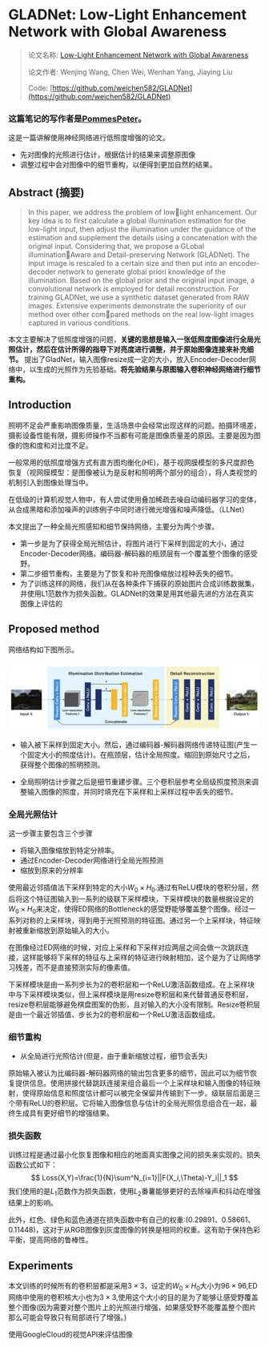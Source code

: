 # GLADNet: Low-Light Enhancement Network with Global Awareness

> 论文名称: [Low-Light Enhancement Network with Global Awareness](https://ieeexplore.ieee.org/document/8373911)
>
> 论文作者: Wenjing Wang, Chen Wei, Wenhan Yang, Jiaying Liu
>
> Code: [https://github.com/weichen582/GLADNet](https://github.com/weichen582/GLADNet)

### 这篇笔记的写作者是[PommesPeter](https://github.com/PommesPeter)。

这是一篇讲解使用神经网络进行低照度增强的论文。

- 先对图像的光照进行估计，根据估计的结果来调整原图像
- 调整过程中会对图像中的细节重构，以便得到更加自然的结果。

## Abstract (摘要)

> In this paper, we address the problem of lowlight enhancement. Our key idea is to first calculate a global illumination estimation for the low-light input, then adjust the illumination under the guidance of the estimation and supplement the details using a concatenation with the original input. Considering that, we propose a GLobal illuminationAware and Detail-preserving Network (GLADNet). The input image is rescaled to a certain size and then put into an encoder-decoder network to generate global priori knowledge of the illumination. Based on the global prior and the original input image, a convolutional network is employed for detail reconstruction. For training GLADNet, we use a synthetic dataset generated from RAW images. Extensive experiments demonstrate the superiority of our method over other compared methods on the real low-light images captured in various conditions.

本文主要解决了低照度增强的问题，**关键的思想是输入一张低照度图像进行全局光照估计，然后在估计所得的指导下对亮度进行调整，并于原始图像连接来补充细节。** 提出了GladNet，输入图像resize成一定的大小，放入Encoder-Decoder网络中，以生成的光照作为先验基础。**将先验结果与原图输入卷积神经网络进行细节重构。**

## Introduction

照明不足会严重影响图像质量，生活场景中会经常出现这样的问题。拍摄环境差，摄影设备性能有限，摄影师操作不当都有可能是图像质量差的原因。主要是因为图像的饱和度和对比度不足。

一般常用的低照度增强方式有直方图均衡化(HE)，基于视网膜模型的多尺度颜色恢复（视网膜模型：是图像被认为是反射和照明两个部分的组合），将人类视觉的机制引入到图像处理当中。

在低级的计算机视觉人物中，有人尝试使用叠加稀疏去噪自动编码器学习的变体，从合成黑暗和添加噪声的训练例子中同时进行微光增强和噪声降低。（LLNet）

本文提出了一种全局光照感知和细节保持网络，主要分为两个步骤。

- 第一步是为了获得全局光照估计，将图片进行下采样到固定的大小，通过Encoder-Decoder网络。编码器-解码器的瓶颈层有一个覆盖整个图像的感受野。
- 第二步细节重构，主要是为了恢复和补充图像缩放过程种丢失的细节。
- 为了训练这样的网络，我们从在各种条件下捕获的原始图片合成训练数据集，并使用L1范数作为损失函数。GLADNet的效果是用其他最先进的方法在真实图像上评估的

## Proposed method

网络结构如下图所示。

![image-20210630215301122](./src/GLADNet-Low-Light-Enhancement-Network-with-Global-Awareness/image-20210630215301122.png)

- 输入被下采样到固定大小。然后，通过编码器-解码器网络传递特征图(产生一个固定大小的照度估计)。在瓶颈层，估计全局照度。缩回到原始尺寸之后，获得整个图像的照明预测。

- 全局照明估计步骤之后是细节重建步骤。三个卷积层参考全局级照度预测来调整输入图像的照度，并同时填充在下采样和上采样过程中丢失的细节。

### 全局光照估计

这一步骤主要包含三个步骤

- 将输入图像缩放到特定分辨率。
- 通过Encoder-Decoder网络进行全局光照预测
- 缩放到原来的分辨率

使用最近邻插值法下采样到特定的大小$W_0\times H_0$.通过有ReLU模块的卷积分层，然后将这个特征图输入到一系列的级联下采样模块，下采样模块的数量根据设定的$W_0\times H_0$来决定，使得ED网络的Bottleneck的感受野能够覆盖整个图像。经过一系列对称的上采样块，得到用于光照预测的特征图。通过另一个上采样块，特征映射被重新缩放到原始输入的大小。

在图像经过ED网络的时候，对应上采样和下采样对应两层之间会做一次跳跃连接，这样能够将下采样的特征与上采样的特征进行映射相加，这个是为了让网络学习残差，而不是直接预测实际的像素值。

下采样模块是由一系列步长为2的卷积层和一个ReLU激活函数组成。在上采样块中与下采样模块类似，但上采样模块是用resize卷积层和来代替普通反卷积层，resize卷积层能够避免棋盘图案的伪影，且对输入的大小没有限制。Resize卷积层是由一个最近邻插值、步长为2的卷积层和一个ReLU激活函数组成。

### 细节重构

- 从全局进行光照估计(但是，由于重新缩放过程，细节会丢失)

原始输入被认为比编码器-解码器网络的输出包含更多的细节，因此可以为细节恢复提供信息。使用拼接代替跳跃连接来组合最后一个上采样块和输入图像的特征映射，使得原始信息和照度估计都可以被完全保留并传输到下一步。级联层后面是三个带有ReLU的卷积层。它将输入图像信息与估计的全局光照信息组合在一起，最终生成具有更好细节的增强结果。

### 损失函数

训练过程是通过最小化恢复图像和相应的地面真实图像之间的损失来实现的。损失函数公式如下：
$$
Loss(X,Y)=\frac{1}{N}\sum^N_{i=1}||F(X_i,\Theta)-Y_i||_1
$$
我们使用的是$L_1$范数作为损失函数，使用$L_2$番薯能够更好的去除噪声和抖动在增强结果上的影响。





此外，红色、绿色和蓝色通道在损失函数中有自己的权重:(0.29891、0.58661、0.11448)，这对于从RGB图像到灰度图像的转换是相同的权重。这有助于保持色彩平衡，提高网络的鲁棒性。



## Experiments

本文训练的时候所有的卷积层都是采用$3\times3$，设定的$W_0\times H_0$大小为$96\times96$,ED网络中使用的卷积核大小也为$3\times3$,使用这个大小的目的是为了能够让感受野覆盖整个图像(因为需要对整个图片上的光照进行增强，如果感受野不能覆盖整个图片那么可能会导致只有局部进行了增强。)



使用GoogleCloud的视觉API来评估图像

